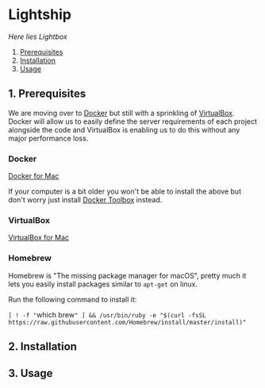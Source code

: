 # Lightship

*Here lies Lightbox*

1. [Prerequisites](#1-prerequisites)
2. [Installation](#installation)
3. [Usage](#usage)

## 1. Prerequisites

We are moving over to [Docker](https://www.docker.com/) but still with a sprinkling of [VirtualBox](https://www.virtualbox.org/).
Docker will allow us to easily define the server requirements of each project alongside the code and VirtualBox is enabling us to do
this without any major performance loss.

### Docker

[Docker for Mac](https://download.docker.com/mac/stable/Docker.dmg)

If your computer is a bit older you won't be able to install the above but don't worry just install [Docker Toolbox](https://github.com/docker/toolbox/releases/tag/v1.12.3) instead.

### VirtualBox

[VirtualBox for Mac](http://download.virtualbox.org/virtualbox/5.1.10/VirtualBox-5.1.10-112026-OSX.dmg)

### Homebrew

Homebrew is "The missing package manager for macOS", pretty much it lets you easily install packages similar to `apt-get` on linux.

Run the following command to install it:

`[ ! -f "`which brew`" ] && /usr/bin/ruby -e "$(curl -fsSL https://raw.githubusercontent.com/Homebrew/install/master/install)"`

## 2. Installation

## 3. Usage
